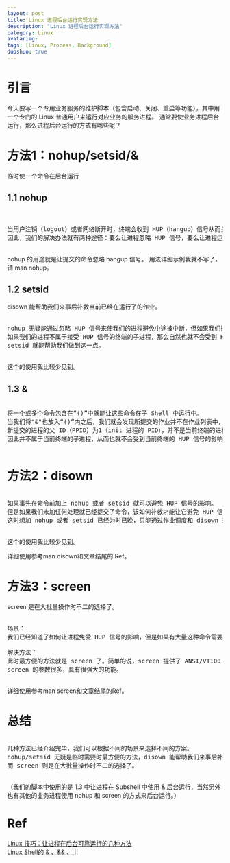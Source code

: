 ```yaml
---
layout: post
title: Linux 进程后台运行实现方法
description: "Linux 进程后台运行实现方法"
category: Linux
avatarimg:
tags: [Linux, Process, Background]
duoshuo: true
---
```


# 引言

今天要写一个专用业务服务的维护脚本（包含启动、关闭、重启等功能），其中用一个专门的 Linux 普通用户来运行对应业务的服务进程。
通常要使业务进程后台运行，那么进程后台运行的方式有哪些呢？

# 方法1：nohup/setsid/&

临时使一个命令在后台运行

## 1.1 nohup

<pre> 

当用户注销（logout）或者网络断开时，终端会收到 HUP（hangup）信号从而关闭其所有子进程。
因此，我们的解决办法就有两种途径：要么让进程忽略 HUP 信号，要么让进程运行在新的会话里从而成为不属于此终端的子进程。

</pre>

nohup 的用途就是让提交的命令忽略 hangup 信号。
用法详细示例我就不写了，请 man nohup。

## 1.2 setsid

disown 能帮助我们来事后补救当前已经在运行了的作业。

<pre>

nohup 无疑能通过忽略 HUP 信号来使我们的进程避免中途被中断，但如果我们换个角度思考，
如果我们的进程不属于接受 HUP 信号的终端的子进程，那么自然也就不会受到 HUP 信号的影响了。
setsid 就能帮助我们做到这一点。

</pre>

这个的使用我比较少见到。

## 1.3 &

<pre>

将一个或多个命令包含在“()”中就能让这些命令在子 Shell 中运行中。  
当我们将"&"也放入“()”内之后，我们就会发现所提交的作业并不在作业列表中，也就是说，是无法通过 jobs 来查看的。  
新提交的进程的父 ID（PPID）为1（init 进程的 PID），并不是当前终端的进程 ID。
因此并不属于当前终端的子进程，从而也就不会受到当前终端的 HUP 信号的影响了。  

</pre>


# 方法2：disown

<pre>

如果事先在命令前加上 nohup 或者 setsid 就可以避免 HUP 信号的影响。
但是如果我们未加任何处理就已经提交了命令，该如何补救才能让它避免 HUP 信号的影响呢？  
这时想加 nohup 或者 setsid 已经为时已晚，只能通过作业调度和 disown 来解决这个问题了。

</pre>

这个的使用我比较少见到。

详细使用参考man disown和文章结尾的 Ref。

# 方法3：screen

screen 是在大批量操作时不二的选择了。

<pre>

场景：  
我们已经知道了如何让进程免受 HUP 信号的影响，但是如果有大量这种命令需要在稳定的后台里运行，如何避免对每条命令都做这样的操作呢？  

解决方法：  
此时最方便的方法就是 screen 了。简单的说，screen 提供了 ANSI/VT100 的终端模拟器，使它能够在一个真实终端下运行多个全屏的伪终端。
screen 的参数很多，具有很强大的功能。  

</pre>

详细使用参考man screen和文章结尾的Ref。

# 总结

<pre>

几种方法已经介绍完毕，我们可以根据不同的场景来选择不同的方案。
nohup/setsid 无疑是临时需要时最方便的方法，disown 能帮助我们来事后补救当前已经在运行了的作业，
而 screen 则是在大批量操作时不二的选择了。

</pre>

（我们的脚本中使用的是 1.3 中让进程在 Subshell 中使用 & 后台运行，当然另外也有其他的业务进程使用 nohup 和 screen 的方式来后台运行。）

# Ref
[Linux 技巧：让进程在后台可靠运行的几种方法](http://www.ibm.com/developerworks/cn/linux/l-cn-nohup/)  
[Linux Shell的 & 、&& 、 ||](http://my.oschina.net/hanzhankang/blog/202754)  
